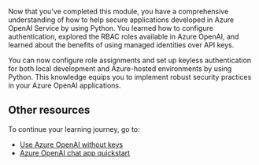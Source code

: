 Now that you've completed this module, you have a comprehensive understanding of how to help secure applications developed in Azure OpenAI Service by using Python. You learned how to configure authentication, explored the RBAC roles available in Azure OpenAI, and learned about the benefits of using managed identities over API keys.

You can now configure role assignments and set up keyless authentication for both local development and Azure-hosted environments by using Python. This knowledge equips you to implement robust security practices in your Azure OpenAI applications.

## Other resources

To continue your learning journey, go to:

- [Use Azure OpenAI without keys](/azure/developer/ai/passwordless-connections?tabs=csharp%2Cazure-cli/azure/developer/ai/passwordless-connections)
- [Azure OpenAI chat app quickstart](https://github.com/Azure-Samples/openai-chat-app-quickstart)
